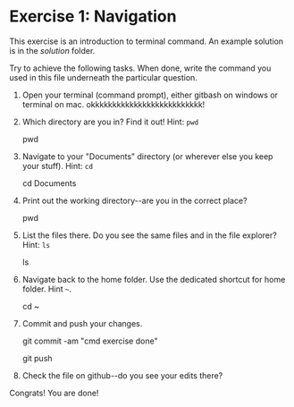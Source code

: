 # Exercise 1: Navigation

This exercise is an introduction to terminal command.
An example solution is in the _solution_ folder.

Try to achieve the following tasks.  When done, write the command you
used in this file underneath the particular question.

1. Open your terminal (command prompt), either gitbash on windows or
   terminal on mac.
   okkkkkkkkkkkkkkkkkkkkkkkkkk!
2. Which directory are you in?  Find it out!  Hint: `pwd`

   pwd

3. Navigate to your "Documents" directory (or wherever else you keep
   your stuff).  Hint: `cd`
   
   cd Documents
   
4. Print out the working directory--are you in the correct place?

   pwd

5. List the files there.  Do you see the same files and in the file
   explorer?  Hint: `ls`
  
   ls
   
6. Navigate back to the home folder.  Use the dedicated shortcut for
   home folder.  Hint `~`.
   
   cd ~

7. Commit and push your changes.
   
   git commit -am "cmd exercise done"
   
   git push
   
8. Check the file on github--do you see your edits there?

Congrats!  You are done!
